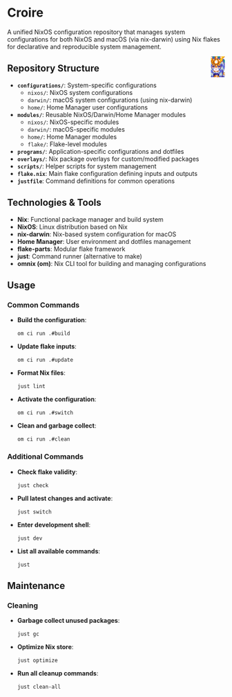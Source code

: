 # Croire

A unified NixOS configuration repository that manages system configurations for both NixOS and macOS (via nix-darwin) using Nix flakes for declarative and reproducible system management.

<img align="right" src="Croire7.png" alt="Croire Logo">

## Repository Structure

- **`configurations/`**: System-specific configurations
  - `nixos/`: NixOS system configurations
  - `darwin/`: macOS system configurations (using nix-darwin)
  - `home/`: Home Manager user configurations
- **`modules/`**: Reusable NixOS/Darwin/Home Manager modules
  - `nixos/`: NixOS-specific modules
  - `darwin/`: macOS-specific modules
  - `home/`: Home Manager modules
  - `flake/`: Flake-level modules
- **`programs/`**: Application-specific configurations and dotfiles
- **`overlays/`**: Nix package overlays for custom/modified packages
- **`scripts/`**: Helper scripts for system management
- **`flake.nix`**: Main flake configuration defining inputs and outputs
- **`justfile`**: Command definitions for common operations

## Technologies & Tools

- **Nix**: Functional package manager and build system
- **NixOS**: Linux distribution based on Nix
- **nix-darwin**: Nix-based system configuration for macOS
- **Home Manager**: User environment and dotfiles management
- **flake-parts**: Modular flake framework
- **just**: Command runner (alternative to make)
- **omnix (om)**: Nix CLI tool for building and managing configurations

## Usage

### Common Commands

- **Build the configuration**:

  ```shell
  om ci run .#build
  ```

- **Update flake inputs**:

  ```shell
  om ci run .#update
  ```

- **Format Nix files**:

  ```shell
  just lint
  ```

- **Activate the configuration**:

  ```shell
  om ci run .#switch
  ```

- **Clean and garbage collect**:
  ```shell
  om ci run .#clean
  ```

### Additional Commands

- **Check flake validity**:

  ```shell
  just check
  ```

- **Pull latest changes and activate**:

  ```shell
  just switch
  ```

- **Enter development shell**:

  ```shell
  just dev
  ```

- **List all available commands**:
  ```shell
  just
  ```

## Maintenance

### Cleaning

- **Garbage collect unused packages**:

  ```shell
  just gc
  ```

- **Optimize Nix store**:

  ```shell
  just optimize
  ```

- **Run all cleanup commands**:
  ```shell
  just clean-all
  ```
